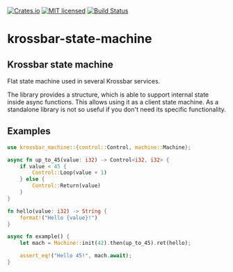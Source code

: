 [![Crates.io][crates-badge]][crates-url]
[![MIT licensed][mit-badge]][mit-url]
[![Build Status][actions-badge]][actions-url]

[crates-badge]: https://img.shields.io/crates/v/krossbar-state-machine.svg
[crates-url]: https://crates.io/crates/krossbar-state-machine
[mit-badge]: https://img.shields.io/badge/license-MIT-blue.svg
[mit-url]: https://github.com/krossbar-platform/krossbar-common/blob/main/LICENSE
[actions-badge]: https://github.com/krossbar-platform/krossbar-common/actions/workflows/ci.yml/badge.svg
[actions-url]: https://github.com/krossbar-platform/krossbar-common/actions/workflows/ci.yml

# krossbar-state-machine

## Krossbar state machine

Flat state machine used in several Krossbar services.

The library provides a structure, which is able to support internal state inside async functions.
This allows using it as a client state machine.
As a standalone library is not so useful if you don't need its specific functionality.

## Examples
```rust
use krossbar_machine::{control::Control, machine::Machine};

async fn up_to_45(value: i32) -> Control<i32, i32> {
    if value < 45 {
        Control::Loop(value + 1)
    } else {
        Control::Return(value)
    }
}

fn hello(value: i32) -> String {
    format!("Hello {value}!")
}

async fn example() {
    let mach = Machine::init(42).then(up_to_45).ret(hello);

    assert_eq!("Hello 45!", mach.await);
}
```
